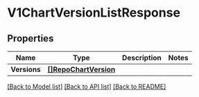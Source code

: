 # V1ChartVersionListResponse

## Properties

Name | Type | Description | Notes
------------ | ------------- | ------------- | -------------
**Versions** | [**[]RepoChartVersion**](RepoChartVersion.md) |  | 

[[Back to Model list]](../README.md#documentation-for-models) [[Back to API list]](../README.md#documentation-for-api-endpoints) [[Back to README]](../README.md)


